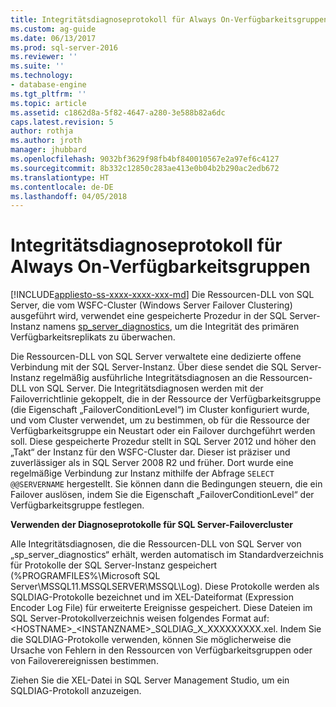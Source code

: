 ```yaml
---
title: Integritätsdiagnoseprotokoll für Always On-Verfügbarkeitsgruppen (SQL Server) | Microsoft-Dokumentation
ms.custom: ag-guide
ms.date: 06/13/2017
ms.prod: sql-server-2016
ms.reviewer: ''
ms.suite: ''
ms.technology:
- database-engine
ms.tgt_pltfrm: ''
ms.topic: article
ms.assetid: c1862d8a-5f82-4647-a280-3e588b82a6dc
caps.latest.revision: 5
author: rothja
ms.author: jroth
manager: jhubbard
ms.openlocfilehash: 9032bf3629f98fb4bf840010567e2a97ef6c4127
ms.sourcegitcommit: 8b332c12850c283ae413e0b04b2b290ac2edb672
ms.translationtype: HT
ms.contentlocale: de-DE
ms.lasthandoff: 04/05/2018
---
```

# <a name="always-on-availability-groups-health-diagnostics-log"></a>Integritätsdiagnoseprotokoll für Always On-Verfügbarkeitsgruppen
[!INCLUDE[appliesto-ss-xxxx-xxxx-xxx-md](../../../includes/appliesto-ss-xxxx-xxxx-xxx-md.md)]
  Die Ressourcen-DLL von SQL Server, die vom WSFC-Cluster (Windows Server Failover Clustering) ausgeführt wird, verwendet eine gespeicherte Prozedur in der SQL Server-Instanz namens [sp_server_diagnostics](~/relational-databases/system-stored-procedures/sp-server-diagnostics-transact-sql.md), um die Integrität des primären Verfügbarkeitsreplikats zu überwachen.  
  
 Die Ressourcen-DLL von SQL Server verwaltete eine dedizierte offene Verbindung mit der SQL Server-Instanz. Über diese sendet die SQL Server-Instanz regelmäßig ausführliche Integritätsdiagnosen an die Ressourcen-DLL von SQL Server. Die Integritätsdiagnosen werden mit der Failoverrichtlinie gekoppelt, die in der Ressource der Verfügbarkeitsgruppe (die Eigenschaft „FailoverConditionLevel“) im Cluster konfiguriert wurde, und vom Cluster verwendet, um zu bestimmen, ob für die Ressource der Verfügbarkeitsgruppe ein Neustart oder ein Failover durchgeführt werden soll. Diese gespeicherte Prozedur stellt in SQL Server 2012 und höher den „Takt“ der Instanz für den WSFC-Cluster dar. Dieser ist präziser und zuverlässiger als in SQL Server 2008 R2 und früher. Dort wurde eine regelmäßige Verbindung zur Instanz mithilfe der Abfrage `SELECT @@SERVERNAME` hergestellt. Sie können dann die Bedingungen steuern, die ein Failover auslösen, indem Sie die Eigenschaft „FailoverConditionLevel“ der Verfügbarkeitsgruppe festlegen.  
  
 **Verwenden der Diagnoseprotokolle für SQL Server-Failovercluster**
 
 Alle Integritätsdiagnosen, die die Ressourcen-DLL von SQL Server von „sp_server_diagnostics“ erhält, werden automatisch im Standardverzeichnis für Protokolle der SQL Server-Instanz gespeichert (%PROGRAMFILES%\Microsoft SQL Server\MSSQL11.MSSQLSERVER\MSSQL\Log). Diese Protokolle werden als SQLDIAG-Protokolle bezeichnet und im XEL-Dateiformat (Expression Encoder Log File) für erweiterte Ereignisse gespeichert. Diese Dateien im SQL Server-Protokollverzeichnis weisen folgendes Format auf: \<HOSTNAME>_\<INSTANZNAME>_SQLDIAG_X_XXXXXXXXX.xel. Indem Sie die SQLDIAG-Protokolle verwenden, können Sie möglicherweise die Ursache von Fehlern in den Ressourcen von Verfügbarkeitsgruppen oder von Failoverereignissen bestimmen.  
  
 Ziehen Sie die XEL-Datei in SQL Server Management Studio, um ein SQLDIAG-Protokoll anzuzeigen.  
  
  
